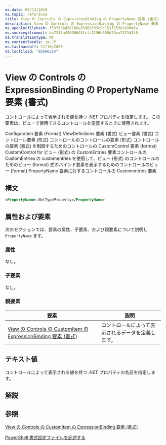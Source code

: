 ```yaml
---
ms.date: 09/13/2016
ms.topic: reference
title: View の Controls の ExpressionBinding の PropertyName 要素 (書式)
description: View の Controls の ExpressionBinding の PropertyName 要素 (書式)
ms.openlocfilehash: f53f966456746e85d01503c9c151f2538c89006a
ms.sourcegitcommit: ba7315a496986451cfc1296b659d73ea2373d3f0
ms.translationtype: MT
ms.contentlocale: ja-JP
ms.lasthandoff: 12/10/2020
ms.locfileid: "92666214"
---
```

# <a name="propertyname-element-for-expressionbinding-for-controls-for-view-format"></a>View の Controls の ExpressionBinding の PropertyName 要素 (書式)

コントロールによって表示される値を持つ .NET プロパティを指定します。 この要素は、ビューで使用できるコントロールを定義するときに使用されます。

Configuration 要素 (Format) ViewDefinitions 要素 (書式) ビュー要素 (書式) コントロール要素 (形式) コントロールのコントロールの要素 (形式) コントロールの要素 (書式) を制御するためのコントロールの CustomControl 要素 (format) CustomControl for ビュー (形式) の CustomEntries 要素コントロールの CustomEntries の customentries を使用して、ビュー (形式) のコントロールのためのビュー (format) 式のバインド要素を表示するためのコントロールのビュー (format) PropertyName 要素に対するコントロールの Customentries 要素

## <a name="syntax"></a>構文

```xml
<PropertyName>.NetTypeProperty</PropertyName>
```

## <a name="attributes-and-elements"></a>属性および要素

次のセクションでは、要素の属性、子要素、および親要素について説明し `PropertyName` ます。

### <a name="attributes"></a>属性

なし。

### <a name="child-elements"></a>子要素

なし。

### <a name="parent-elements"></a>親要素

|要素|説明|
|-------------|-----------------|
|[View の Controls の CustomItem の ExpressionBinding 要素 (書式)](./expressionbinding-element-for-customitem-for-controls-for-view-format.md)|コントロールによって表示されるデータを定義します。|

## <a name="text-value"></a>テキスト値

コントロールによって表示される値を持つ .NET プロパティの名前を指定します。

## <a name="remarks"></a>解説

## <a name="see-also"></a>参照

[View の Controls の CustomItem の ExpressionBinding 要素 (書式)](./expressionbinding-element-for-customitem-for-controls-for-view-format.md)

[PowerShell 書式設定ファイルを記述する](./writing-a-powershell-formatting-file.md)
